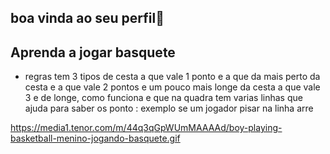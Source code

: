 ## boa vinda ao seu perfil🏀

## Aprenda a jogar basquete 

 - regras 
   tem 3 tipos de cesta a que vale 1 ponto e a que da mais perto da cesta e a que vale 2 pontos e um pouco mais longe da cesta
   a que vale 3 e de longe, como funciona e que  na quadra tem varias linhas que ajuda para saber os ponto : exemplo se um jogador pisar na linha arre

https://media1.tenor.com/m/44q3qGpWUmMAAAAd/boy-playing-basketball-menino-jogando-basquete.gif
